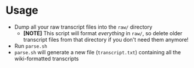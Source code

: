 # Usage

* Dump all your raw transcript files into the `raw/` directory
    * **[NOTE]** This script will format _everything_ in `raw/`, so delete older transcript files from that directory if you don't need them anymore!
* Run `parse.sh`
* `parse.sh` will generate a new file (`transcript.txt`) containing all the wiki-formatted transcripts

